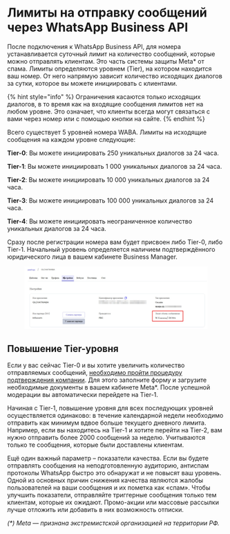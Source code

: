 # Лимиты на отправку сообщений через WhatsApp Business API

После подключения к WhatsApp Business API, для номера устанавливается суточный лимит на количество сообщений, которые можно отправлять клиентам. Это часть системы защиты Meta\* от спама. Лимиты определяются уровнем (Tier), на котором находится ваш номер. От него напрямую зависит количество исходящих диалогов за сутки, которое вы можете инициировать с клиентами.

{% hint style="info" %}
Ограничения касаются только исходящих диалогов, в то время как на входящие сообщения лимитов нет на любом уровне. Это означает, что клиенты всегда могут связаться с вами через номер или с помощью кнопки на сайте.
{% endhint %}

Всего существует 5 уровней номера WABA. Лимиты на исходящие сообщения на каждом уровне следующие:

**Tier-0**: Вы можете инициировать 250 уникальных диалогов за 24 часа.

**Tier-1**: Вы можете инициировать 1 000 уникальных диалогов за 24 часа.

**Tier-2**: Вы можете инициировать 10 000 уникальных диалогов за 24 часа.

**Tier-3**: Вы можете инициировать 100 000 уникальных диалогов за 24 часа.

**Tier-4**: Вы можете инициировать неограниченное количество уникальных диалогов за 24 часа.

Сразу после регистрации номера вам будет присвоен либо Tier-0, либо Tier-1. Начальный уровень определяется наличием подтверждённого юридического лица в вашем кабинете Business Manager.

<figure><img src="../.gitbook/assets/image (6) (1).png" alt=""><figcaption></figcaption></figure>

## Повышение Tier-уровня

Если у вас сейчас Tier-0 и вы хотите увеличить количество отправляемых сообщений, [необходимо пройти процедуру подтверждения компании](poryadok-deistvii-dlya-prokhozhdeniya-procedury-verifikacii.md). Для этого заполните форму и загрузите необходимые документы в вашем кабинете Meta\*. После успешной модерации вы автоматически перейдете на Tier-1.

Начиная с Tier-1, повышение уровня для всех последующих уровней осуществляется одинаково: в течение календарной недели необходимо отправить как минимум вдвое больше текущего дневного лимита. Например, если вы находитесь на Tier-1 и хотите перейти на Tier-2, вам нужно отправить более 2000 сообщений за неделю. Учитываются только те сообщения, которые были доставлены клиентам.

Ещё один важный параметр – показатели качества. Если вы будете отправлять сообщения на неподготовленную аудиторию, антиспам протоколы WhatsApp быстро это обнаружат и не повысят ваш уровень. Одной из основных причин снижения качества являются жалобы пользователей на ваши сообщения и их пометка как «спам». Чтобы улучшить показатели, отправляйте триггерные сообщения только тем клиентам, которые их ожидают. Промо-акции или массовые рассылки лучше отложить или добавить в них возможность отписки.

_(\*) Meta — признана экстремистской организацией на территории РФ._
